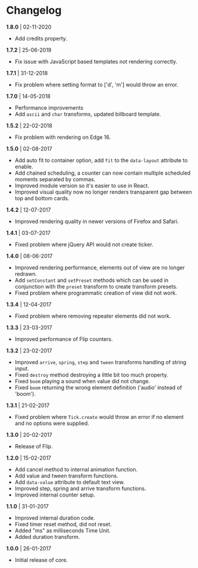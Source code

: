 # Changelog

**1.8.0** | 02-11-2020

- Add credits property.


**1.7.2** | 25-06-2019

- Fix issue with JavaScript based templates not rendering correctly.


**1.7.1** | 31-12-2018

- Fix problem where setting format to ['d', 'm'] would throw an error.

**1.7.0** | 14-05-2018

- Performance improvements
- Add `ascii` and `char` transforms, updated billboard template.

**1.5.2** | 22-02-2018

- Fix problem with rendering on Edge 16.

**1.5.0** | 02-08-2017

- Add auto fit to container option, add `fit` to the `data-layout` attribute to enable.
- Add chained scheduling, a counter can now contain multiple scheduled moments separated by commas.
- Improved module version so it's easier to use in React.
- Improved visual quality now no longer renders transparent gap between top and bottom cards.

**1.4.2** | 12-07-2017

- Improved rendering quality in newer versions of Firefox and Safari.

**1.4.1** | 03-07-2017

- Fixed problem where jQuery API would not create ticker.

**1.4.0** | 08-06-2017

- Improved rendering performance, elements out of view are no longer redrawn.
- Add `setConstant` and `setPreset` methods which can be used in conjunction with the `preset` transform to create transform presets.
- Fixed problem where programmatic creation of view did not work.

**1.3.4** | 12-04-2017

- Fixed problem where removing repeater elements did not work.

**1.3.3** | 23-03-2017

- Improved performance of Flip counters.

**1.3.2** | 23-02-2017

- Improved `arrive`, `spring`, `step` and `tween` transforms handling of string input.
- Fixed `destroy` method destroying a little bit too much property.
- Fixed `boom` playing a sound when value did not change.
- Fixed `boom` returning the wrong element definition ('audio' instead of 'boom').

**1.3.1** | 21-02-2017

- Fixed problem where `Tick.create` would throw an error if no element and no options were supplied.

**1.3.0** | 20-02-2017

- Release of Flip.

**1.2.0** | 15-02-2017

- Add cancel method to internal animation function.
- Add value and tween transform functions.
- Add `data-value` attribute to default text view.
- Improved step, spring and arrive transform functions.
- Improved internal counter setup.

**1.1.0** | 31-01-2017

- Improved internal duration code.
- Fixed timer reset method, did not reset.
- Added "ms" as milliseconds Time Unit.
- Added duration transform.

**1.0.0** | 26-01-2017

- Initial release of core.